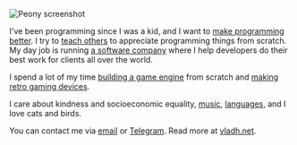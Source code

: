 ![Peony screenshot](https://vladh.net/static/peony/peony@1200px.jpg)

I've been programming since I was a kid, and I want to [make programming better](https://vladh.net/manifesto). I try to [teach others](https://vladh.net/clumsycomputer) to appreciate programming things from scratch. My day job is running [a software company](https://www.saffron.so/) where I help developers do their best work for clients all over the world.

I spend a lot of my time [building a game engine](https://vladh.net/peony) from scratch and [making retro gaming devices](https://vladh.net/submodule).

I care about kindness and socioeconomic equality, [music](https://vladh.net/music), [languages](https://vladh.net/japanese-recommendations), and I love cats and birds.

You can contact me via [email](mailto:vlad@vladh.net) or [Telegram](https://t.me/squishfish). Read more at [vladh.net](https://vladh.net).
